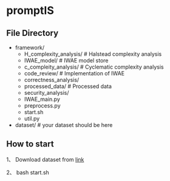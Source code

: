 # promptIS
## File Directory
 - framework/
    - H_complexity_analysis/        # Halstead complexity analysis
    - IWAE_model/                   # IWAE model store
    - c_compleity_analysis/         # Cyclematic complexity analysis
    - code_review/                  # Implementation of IWAE
    - correctness_analysis/
    - processed_data/               # Processed data
    - security_analysis/
    - IWAE_main.py
    - preprocess.py
    - start.sh
    - util.py
  - dataset/ # your dataset should be here
## How to start
1、 Download dataset from [link](https://drive.google.com/drive/folders/1ihsLASZgsh8NT1BbgnAALCrmJfiLx5Wj?usp=sharing)

2、 bash start.sh

